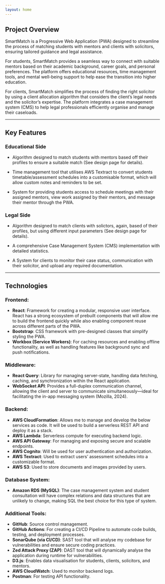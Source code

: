 ```yaml
---
layout: home
---
```


## Project Overview

SmartMatch is a Progressive Web Application (PWA) designed to streamline the process of matching students with mentors and clients with solicitors, ensuring tailored guidance and legal assistance.

For students, SmartMatch provides a seamless way to connect with suitable mentors based on their academic background, career goals, and personal preferences. The platform offers educational resources, time management tools, and mental well-being support to help ease the transition into higher education.

For clients, SmartMatch simplifies the process of finding the right solicitor by using a client allocation algorithm that considers the client’s legal needs and the solicitor’s expertise. The platform integrates a case management system (CMS) to help legal professionals efficiently organise and manage their caseloads.

---

## Key Features

### Educational Side 

- Algorithm designed to match students with mentors based off their profiles to ensure a suitable match (See design page for details).

- Time management tool that utilises AWS Textract to convert students timetable/assessment schedules into a customisable format, which will allow custom notes and reminders to be set. 

- System for providing students access to schedule meetings with their assigned mentors, view work assigned by their mentors, and message their mentor through the PWA.

### Legal Side

- Algorithm designed to match clients with solictors, again, based of their profiles, but using different input parameters (See design page for details).

- A comprehensive Case Management System (CMS) implementation with detailed statistics.

- A System for clients to monitor their case status, communication with their solicitor, and upload any required documentation.

---

## Technologies

### Frontend:
- **React**: Framework for creating a modular, responsive user interface. React has a strong ecosystem of prebuilt components that will allow me to build the frontend quickly while also enabling component reuse across different parts of the PWA.  
- **Bootstrap**: CSS framework with pre-designed classes that simplify styling the PWA.  
- **Workbox (Service Workers)**: For caching resources and enabling offline functionality, as well as handling features like background sync and push notifications.  

### Middleware:
- **React Query**: Library for managing server-state, handling data fetching, caching, and synchronization within the React application.  
- **WebSocket API**: Provides a full-duplex communication channel, allowing the client and server to communicate simultaneously—ideal for facilitating the in-app messaging system (Mozilla, 2024).  

### Backend:
- **AWS CloudFormation**: Allows me to manage and develop the below services as code. It will be used to build a serverless REST API and deploy it as a stack.  
- **AWS Lambda**: Serverless compute for executing backend logic.  
- **AWS API Gateway**: For managing and exposing secure and scalable endpoints.  
- **AWS Cognito**: Will be used for user authentication and authorization.  
- **AWS Textract**: Used to extract users’ assessment schedules into a customizable format.  
- **AWS S3**: Used to store documents and images provided by users.  

### Database System:
- **Amazon RDS (MySQL)**: The case management system and student consultation will have complex relations and data structures that are unlikely to change, making SQL the best choice for this type of system.

### Additional Tools:
- **GitHub**: Source control management.  
- **GitHub Actions**: For creating a CI/CD Pipeline to automate code builds, testing, and deployment processes.  
- **SonarQube (via CI/CD)**: SAST tool that will analyse my codebase for vulnerabilities and ensure secure coding practices.  
- **Zed Attack Proxy (ZAP)**: DAST tool that will dynamically analyse the application during runtime for vulnerabilities.  
- **D3.js**: Enables data visualisation for students, clients, solicitors, and mentors.  
- **AWS CloudWatch**: Used to monitor backend logs.  
- **Postman**: For testing API functionality.  



